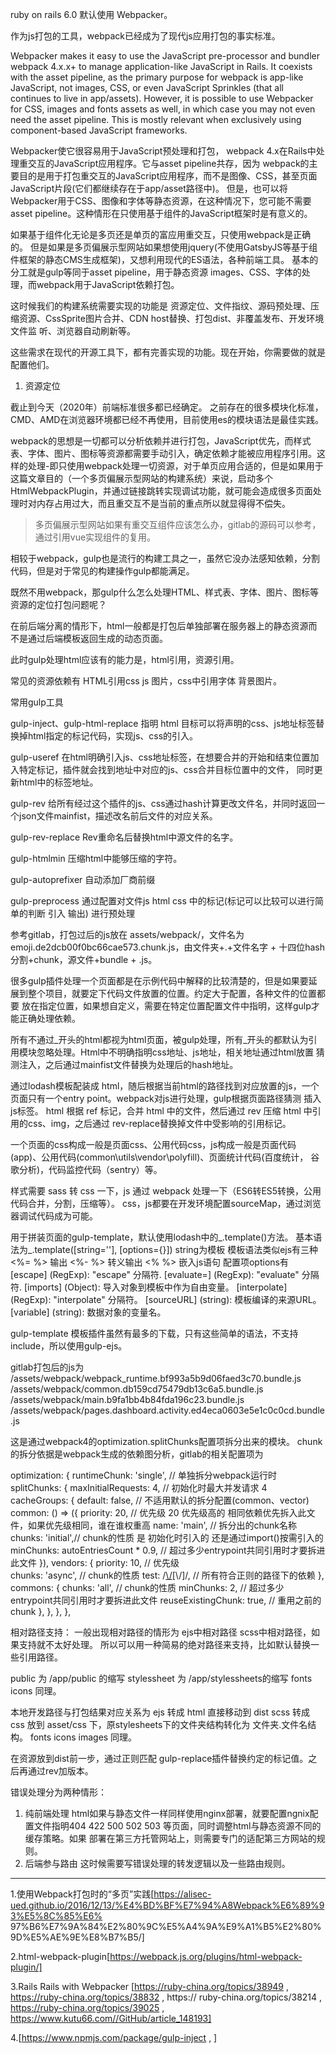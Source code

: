 ruby on rails 6.0 默认使用 Webpacker。

作为js打包的工具，webpack已经成为了现代js应用打包的事实标准。

Webpacker makes it easy to use the JavaScript pre-processor and bundler webpack 4.x.x+ to manage application-like 
JavaScript in Rails. It coexists with the asset pipeline, as the primary purpose for webpack is app-like JavaScript, 
not images, CSS, or even JavaScript Sprinkles (that all continues to live in app/assets).
However, it is possible to use Webpacker for CSS, images and fonts assets as well, in which case you may not even need 
the asset pipeline. This is mostly relevant when exclusively using component-based JavaScript frameworks.

Webpacker使它很容易用于JavaScript预处理和打包， webpack 4.x在Rails中处理重交互的JavaScript应用程序。它与asset pipeline共存，因为
webpack的主要目的是用于打包重交互的JavaScript应用程序，而不是图像、CSS，甚至页面JavaScript片段(它们都继续存在于app/asset路径中)。
但是，也可以将Webpacker用于CSS、图像和字体等静态资源，在这种情况下，您可能不需要 asset pipeline。这种情形在只使用基于组件的JavaScript框架时是有意义的。

如果基于组件化无论是多页还是单页的富应用重交互，只使用webpack是正确的。
但是如果是多页偏展示型网站如果想使用jquery(不使用GatsbyJS等基于组件框架的静态CMS生成框架)，又想利用现代的ES语法，各种前端工具。
基本的分工就是gulp等同于asset pipeline，用于静态资源 images、CSS、字体的处理，而webpack用于JavaScript依赖打包。

这时候我们的构建系统需要实现的功能是 资源定位、文件指纹、源码预处理、压缩资源、CssSprite图片合并、CDN host替换、打包dist、非覆盖发布、开发环境文件监
听、浏览器自动刷新等。

这些需求在现代的开源工具下，都有完善实现的功能。现在开始，你需要做的就是配置他们。

1. 资源定位

截止到今天（2020年）前端标准很多都已经确定。
之前存在的很多模块化标准， CMD、AMD在浏览器环境都已经不再使用，目前使用es的模块语法是最佳实践。

webpack的思想是一切都可以分析依赖并进行打包，JavaScript优先，而样式表、字体、图片、图标等资源都需要手动引入，确定依赖才能被应用程序引用。这
样的处理-即只使用webpack处理一切资源，对于单页应用合适的，但是如果用于这篇文章目的（一个多页偏展示型网站的构建系统）来说，启动多个
HtmlWebpackPlugin，并通过链接跳转实现调试功能，就可能会造成很多页面处理时对内存占用过大，而且重交互不是当前的重点所以就显得得不偿失。

> 多页偏展示型网站如果有重交互组件应该怎么办，gitlab的源码可以参考，通过引用vue实现组件的复用。

相较于webpack，gulp也是流行的构建工具之一，虽然它没办法感知依赖，分割代码，但是对于常见的构建操作gulp都能满足。

既然不用webpack，那gulp什么怎么处理HTML、样式表、字体、图片、图标等资源的定位打包问题呢？

在前后端分离的情形下，html一般都是打包后单独部署在服务器上的静态资源而不是通过后端模板返回生成的动态页面。

此时gulp处理html应该有的能力是，html引用，资源引用。

常见的资源依赖有 HTML引用css js 图片，css中引用字体 背景图片。

常用gulp工具

gulp-inject、gulp-html-replace  指明 html 目标可以将声明的css、js地址标签替换掉html指定的标记代码，实现js、css的引入。

gulp-useref  在html明确引入js、css地址标签，在想要合并的开始和结束位置加入特定标记，插件就会找到地址中对应的js、css合并目标位置中的文件，
同时更新html中的标签地址。

gulp-rev  给所有经过这个插件的js、css通过hash计算更改文件名，并同时返回一个json文件mainfist，描述改名前后文件的对应关系。

gulp-rev-replace  Rev重命名后替换html中源文件的名字。

gulp-htmlmin  压缩html中能够压缩的字符。

gulp-autoprefixer 自动添加厂商前缀

gulp-preprocess 通过配置对文件js html css 中的标记(标记可以比较可以进行简单的判断 引入 输出) 进行预处理

参考gitlab，打包过后的js放在 assets/webpack/，文件名为emoji.de2dcb00f0bc66cae573.chunk.js，由文件夹+.+文件名字 + 十四位hash
 分割+chunk，源文件+bundle + .js。

很多gulp插件处理一个页面都是在示例代码中解释的比较清楚的，但是如果要延展到整个项目，就要定下代码文件放置的位置。约定大于配置，各种文件的位置都要
放在指定位置，如果想自定义，需要在特定位置配置文件中指明，这样gulp才能正确处理依赖。

所有不通过_开头的html都视为html页面，被gulp处理，所有_开头的都默认为引用模块忽略处理。Html中不明确指明css地址、js地址，相关地址通过html放置
猜测注入，之后通过mainfist文件替换为处理后的hash地址。

通过lodash模板配装成 html，随后根据当前html的路径找到对应放置的js，一个页面只有一个entry point。webpack对js进行处理，gulp根据页面路径猜测
插入js标签。
html 根据 ref 标记，合并 html 中的文件，然后通过 rev 压缩 html 中引用的css、img，之后通过 rev-replace替换掉文件中受影响的引用标记。

一个页面的css构成一般是页面css、公用代码css，js构成一般是页面代码(app)、公用代码(common\utils\vendor\polyfill)、页面统计代码(百度统计，
谷歌分析)，代码监控代码（sentry）等。

样式需要 sass 转 css 一下，js 通过 webpack 处理一下（ES6转ES5转换，公用代码合并，分割，压缩等）。
css，js都要在开发环境配置sourceMap，通过浏览器调试代码成为可能。

用于拼装页面的gulp-template，默认使用lodash中的_.template()方法。
基本语法为_.template([string=''], [options={}])
string为模板
模板语法类似ejs有三种
<%= %> 输出
<%- %> 转义输出
<% %> 嵌入js语句
配置项options有
[escape] (RegExp): "escape" 分隔符.
[evaluate=] (RegExp): "evaluate" 分隔符.
[imports] (Object): 导入对象到模板中作为自由变量。
[interpolate] (RegExp): "interpolate" 分隔符。
[sourceURL] (string): 模板编译的来源URL。
[variable] (string): 数据对象的变量名。

gulp-template 模板插件虽然有最多的下载，只有这些简单的语法，不支持include，所以使用gulp-ejs。

gitlab打包后的js为 
/assets/webpack/webpack_runtime.bf993a5b9d06faed3c70.bundle.js
/assets/webpack/common.db159cd75479db13c6a5.bundle.js
/assets/webpack/main.b9fa1bb4b84fda196c23.bundle.js
/assets/webpack/pages.dashboard.activity.ed4eca0603e5e1c0c0cd.bundle.js

这是通过webpack4的optimization.splitChunks配置项拆分出来的模块。
chunk的拆分依据是webpack生成的依赖图分析，gitlab的相关配置项为

optimization: {
    runtimeChunk: 'single', // 单独拆分webpack运行时
    splitChunks: {
      maxInitialRequests: 4, // 初始化时最大并发请求 4
      cacheGroups: {
        default: false, // 不适用默认的拆分配置(common、vector) 
        common: () => ({
          priority: 20, // 优先级 20 优先级高的 相同依赖优先拆入此文件，如果优先级相同，谁在谁权重高
          name: 'main', // 拆分出的chunk名称
          chunks: 'initial',// chunk的性质 是 初始化时引入的 还是通过import()按需引入的
          minChunks: autoEntriesCount * 0.9, //  超过多少entrypoint共同引用时才要拆进此文件
        }),
        vendors: {
          priority: 10, // 优先级  
          chunks: 'async', // chunk的性质
          test: /[\\/](node_modules|vendor[\\/]assets[\\/]javascripts)[\\/]/, // 所有符合正则的路径下的依赖
        },
        commons: {
          chunks: 'all', // chunk的性质
          minChunks: 2, //  超过多少entrypoint共同引用时才要拆进此文件
          reuseExistingChunk: true, // 重用之前的chunk
        },
      },
    },
  },
 
相对路径支持： 
一般出现相对路径的情形为 ejs中相对路径 scss中相对路径，如果支持就不太好处理。
所以可以用一种简易的绝对路径来支持，比如默认替换一些引用路径。

public 为 /app/public 的缩写
stylessheet 为 /app/stylessheets的缩写
fonts icons 同理。

本地开发路径与打包结果对应关系为
ejs 转成 html 直接移动到 dist
scss 转成 css 放到 asset/css 下，原stylesheets下的文件夹结构转化为 文件夹.文件名结构。
fonts icons images 同理。

在资源放到dist前一步，通过正则匹配 gulp-replace插件替换约定的标记值。之后再通过rev加版本。
 
错误处理分为两种情形：
1. 纯前端处理
html如果与静态文件一样同样使用nginx部署，就要配置ngnix配置文件指明404 422 500 502 503 等页面，同时调整html与静态资源不同的缓存策略。如果
部署在第三方托管网站上，则需要专门的适配第三方网站的规则。
2. 后端参与路由
这时候需要写错误处理的转发逻辑以及一些路由规则。


------------
1.使用Webpack打包时的“多页”实践[https://alisec-ued.github.io/2016/12/13/%E4%BD%BF%E7%94%A8Webpack%E6%89%93%E5%8C%85%E6%
97%B6%E7%9A%84%E2%80%9C%E5%A4%9A%E9%A1%B5%E2%80%9D%E5%AE%9E%E8%B7%B5/]

2.html-webpack-plugin[https://webpack.js.org/plugins/html-webpack-plugin/]

3.Rails Rails with Webpacker [https://ruby-china.org/topics/38949 , https://ruby-china.org/topics/38832 , https://
ruby-china.org/topics/38214 , https://ruby-china.org/topics/39025 , https://www.kutu66.com//GitHub/article_148193]

4.[https://www.npmjs.com/package/gulp-inject , ]
